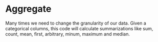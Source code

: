 # Aggregate
Many times we need to change the granularity of our data. Given a categorical columns, this code will calculate summarizations like sum, count, mean, first, arbitrary, minum, maximum and median.
